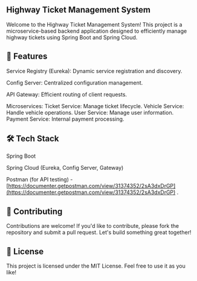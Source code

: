 ## Highway Ticket Management System
Welcome to the Highway Ticket Management System! This project is a microservice-based backend application designed to efficiently manage highway tickets using Spring Boot and Spring Cloud.

## 🚀 Features

Service Registry (Eureka): Dynamic service registration and discovery.

Config Server: Centralized configuration management.

API Gateway: Efficient routing of client requests.

Microservices:
Ticket Service: Manage ticket lifecycle.
Vehicle Service: Handle vehicle operations.
User Service: Manage user information.
Payment Service: Internal payment processing.


## 🛠 Tech Stack
Spring Boot

Spring Cloud (Eureka, Config Server, Gateway)

Postman (for API testing) - [https://documenter.getpostman.com/view/31374352/2sA3dxDrGP](https://documenter.getpostman.com/view/31374352/2sA3dxDrGP) .

## 🤝 Contributing
Contributions are welcome! If you'd like to contribute, please fork the repository and submit a pull request. Let's build something great together!

## 📄 License
This project is licensed under the MIT License. Feel free to use it as you like!
